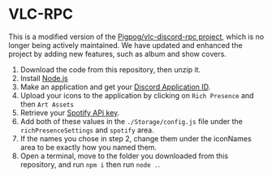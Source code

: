 # VLC-RPC
This is a modified version of the [Pigpog/vlc-discord-rpc project](https://github.com/Pigpog/vlc-discord-rpc), which is no longer being actively maintained. We have updated and enhanced the project by adding new features, such as album and show covers. 

1. Download the code from this repository, then unzip it.
2. Install [Node.js](https://nodejs.org/en/download)
3. Make an application and get your [Discord Application ID](https://discord.com/developers/applications).
4. Upload your icons to the application by clicking on `Rich Presence` and then `Art Assets`
5. Retrieve your [Spotify APi key](https://developer.spotify.com/documentation/web-api/tutorials/getting-started).
6. Add both of these values in the `./Storage/config.js` file under the `richPresenceSettings` and `spotify` area.
7. If the names you chose in step 2, change them under the iconNames area to be exactly how you named them.
8. Open a terminal, move to the folder you downloaded from this repository, and run `npm i` then run `node .`.

